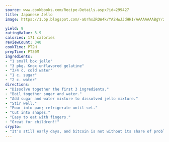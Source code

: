 ```yaml
---
source: www.cookbooks.com/Recipe-Details.aspx?id=299427
title: Japanese Jello
image: https://1.bp.blogspot.com/-aUrhxZRQW4k/YA2HwJJdHHI/AAAAAAAABgY/z2R8OXCxqDoBQtRn-q-fHG8g9_G4G1HBwCLcBGAsYHQ/s320/13.png

yield: 9
ratingValue: 3.9
calories: 171 calories
reviewCount: 340
cookTime: PT2H
prepTime: PT30M
ingredients:
- "1 small box jello"
- "3 pkg. Knox unflavored gelatine"
- "3/4 c. cold water"
- "1 c. sugar"
- "2 c. water"
directions:
- "Dissolve together the first 3 ingredients."
- "Boil together sugar and water."
- "Add sugar and water mixture to dissolved jello mixture."
- "Stir well."
- "Pour into pan; refrigerate until set."
- "Cut into shapes."
- "Easy to eat with fingers."
- "Great for children!!"
crypto:
- "It's still early days, and bitcoin is not without its share of problems."
---
```

